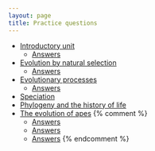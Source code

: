 ```yaml
---
layout: page
title: Practice questions
---
```


* [Introductory unit](intro_ques.html)
	* [Answers](intro_ans.html)
* [Evolution by natural selection](ns_ques.html)
	* [Answers](ns_ans.html)
* [Evolutionary processes](process_ques.html)
	* [Answers](process_ans.html)
* [Speciation](speciation_ques.html)
* [Phylogeny and the history of life](phylo_ques.html)
* [The evolution of apes](ape_ques.html)
{% comment %} 
	* [Answers](speciation_ans.html)
	* [Answers](phylo_ans.html)
	* [Answers](ape_ans.html)
{% endcomment %} 
